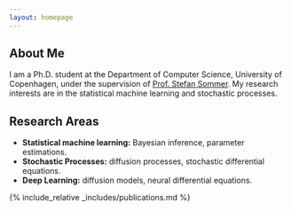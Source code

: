 ```yaml
---
layout: homepage
---
```


## About Me

I am a Ph.D. student at the Department of Computer Science, University of Copenhagen, under the supervision of [Prof. Stefan Sommer](https://researchprofiles.ku.dk/en/persons/stefan-horst-sommer). My research interests are in the statistical machine learning and stochastic processes.

## Research Areas

- **Statistical machine learning:** Bayesian inference, parameter estimations.
- **Stochastic Processes:** diffusion processes, stochastic differential equations.
- **Deep Learning:** diffusion models, neural differential equations.

<!-- ## News

- **[Feb. 2020]** Our paper about incremental learning is accepted to CVPR 2020.
- **[Feb. 2020]** We will host the ACM Multimedia Asia 2020 conference in Singapore!
- **[Sept. 2019]** Our paper about few-shot learning is accepted to NeurIPS 2019.
- **[Mar. 2019]** Our paper about few-shot learning is accepted to CVPR 2019. -->

{% include_relative _includes/publications.md %}

<!-- {% include_relative _includes/services.md %} -->
